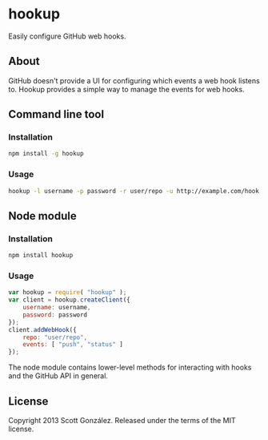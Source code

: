 # hookup

Easily configure GitHub web hooks.

## About

GitHub doesn't provide a UI for configuring which events a web hook listens to.
Hookup provides a simple way to manage the events for web hooks.

## Command line tool

### Installation

```sh
npm install -g hookup
```

### Usage

```sh
hookup -l username -p password -r user/repo -u http://example.com/hook -e push,status
```

## Node module

### Installation

```sh
npm install hookup
```

### Usage

```js
var hookup = require( "hookup" );
var client = hookup.createClient({
	username: username,
	password: password
});
client.addWebHook({
	repo: "user/repo",
	events: [ "push", "status" ]
});
```

The node module contains lower-level methods for interacting with hooks and the
GitHub API in general.

## License

Copyright 2013 Scott González. Released under the terms of the MIT license.
